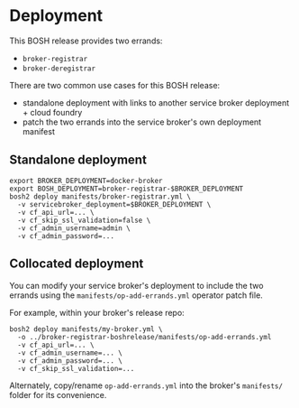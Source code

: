 # Deployment

This BOSH release provides two errands:

* `broker-registrar`
* `broker-deregistrar`

There are two common use cases for this BOSH release:

* standalone deployment with links to another service broker deployment + cloud foundry
* patch the two errands into the service broker's own deployment manifest

## Standalone deployment

```
export BROKER_DEPLOYMENT=docker-broker
export BOSH_DEPLOYMENT=broker-registrar-$BROKER_DEPLOYMENT
bosh2 deploy manifests/broker-registrar.yml \
  -v servicebroker_deployment=$BROKER_DEPLOYMENT \
  -v cf_api_url=... \
  -v cf_skip_ssl_validation=false \
  -v cf_admin_username=admin \
  -v cf_admin_password=...
```

## Collocated deployment

You can modify your service broker's deployment to include the two errands using the `manifests/op-add-errands.yml` operator patch file.

For example, within your broker's release repo:

```
bosh2 deploy manifests/my-broker.yml \
  -o ../broker-registrar-boshrelease/manifests/op-add-errands.yml
  -v cf_api_url=... \
  -v cf_admin_username=... \
  -v cf_admin_password=... \
  -v cf_skip_ssl_validation=...
```

Alternately, copy/rename `op-add-errands.yml` into the broker's `manifests/` folder for its convenience.

